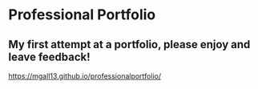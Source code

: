# Professional Portfolio

## My first attempt at a portfolio, please enjoy and leave feedback! 

https://mgall13.github.io/professionalportfolio/